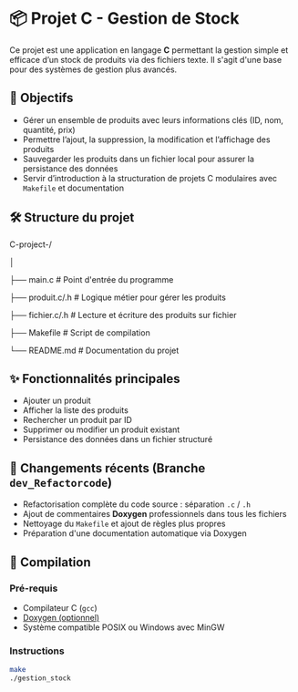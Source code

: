# 📦 Projet C - Gestion de Stock

Ce projet est une application en langage **C** permettant la gestion simple et efficace d’un stock de produits via des fichiers texte. Il s'agit d'une base pour des systèmes de gestion plus avancés.

## 🎯 Objectifs

- Gérer un ensemble de produits avec leurs informations clés (ID, nom, quantité, prix)
- Permettre l’ajout, la suppression, la modification et l’affichage des produits
- Sauvegarder les produits dans un fichier local pour assurer la persistance des données
- Servir d’introduction à la structuration de projets C modulaires avec `Makefile` et documentation

## 🛠️ Structure du projet

C-project-/ 

│ 

├── main.c # Point d'entrée du programme 

├── produit.c/.h # Logique métier pour gérer les produits 

├── fichier.c/.h # Lecture et écriture des produits sur fichier 

├── Makefile # Script de compilation 

└── README.md # Documentation du projet


## ✨ Fonctionnalités principales

- Ajouter un produit
- Afficher la liste des produits
- Rechercher un produit par ID
- Supprimer ou modifier un produit existant
- Persistance des données dans un fichier structuré

## 🔄 Changements récents (Branche `dev_Refactorcode`)

- Refactorisation complète du code source : séparation `.c` / `.h`
- Ajout de commentaires **Doxygen** professionnels dans tous les fichiers
- Nettoyage du `Makefile` et ajout de règles plus propres
- Préparation d'une documentation automatique via Doxygen

## 🚀 Compilation

### Pré-requis
- Compilateur C (`gcc`)
- [Doxygen (optionnel)](https://www.doxygen.nl/)
- Système compatible POSIX ou Windows avec MinGW

### Instructions

```bash
make
./gestion_stock
